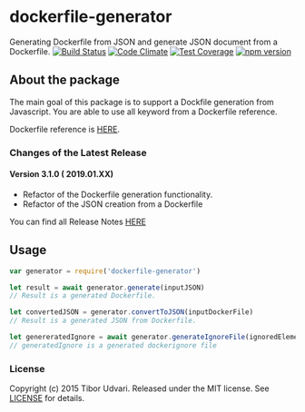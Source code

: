 # dockerfile-generator

Generating Dockerfile from JSON and generate JSON document from a Dockerfile.
[![Build Status](https://travis-ci.org/tudvari/dockerfile-generator.svg?branch=master)](https://travis-ci.org/tudvari/dockerfile-generator)
[![Code Climate](https://codeclimate.com/github/tudvari/dockerfile-generator/badges/gpa.svg)](https://codeclimate.com/github/tudvari/dockerfile-generator)
[![Test Coverage](https://codeclimate.com/github/tudvari/dockerfile-generator/badges/coverage.svg)](https://codeclimate.com/github/tudvari/dockerfile-generator/coverage)
[![npm version](https://badge.fury.io/js/dockerfile-generator.svg)](https://badge.fury.io/js/dockerfile-generator)

## About the package

The main goal of this package is to support a Dockfile generation from Javascript. You are able to use all keyword from a Dockerfile reference.

Dockerfile reference is [HERE](https://docs.docker.com/engine/reference/builder/).

###  Changes of the Latest Release

#### Version 3.1.0 ( 2019.01.XX)

- Refactor of the Dockerfile generation functionality.
- Refactor of the JSON creation from a Dockerfile

You can find all Release Notes [HERE](https://github.com/tudvari/dockerfile-generator/blob/master/ReleaseNotes.md)

## Usage

```Javascript
var generator = require('dockerfile-generator')

let result = await generator.generate(inputJSON)
// Result is a generated Dockerfile.

let convertedJSON = generator.convertToJSON(inputDockerFile)
// Result is a generated JSON from Dockerfile.

let genereratedIgnore = await generator.generateIgnoreFile(ignoredElementsArray)
// generatedIgnore is a generated dockerignore file
```

### License

Copyright (c) 2015 Tibor Udvari. Released under the MIT license. See [LICENSE](https://github.com/tudvari/docker-composer/blob/master/LICENSE) for details.
